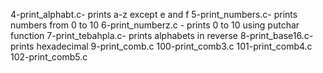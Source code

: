 4-print_alphabt.c- prints a-z except e and f
5-print_numbers.c- prints numbers from 0 to 10
6-print_numberz.c - prints 0 to 10 using putchar function
7-print_tebahpla.c- prints alphabets in reverse
8-print_base16.c- prints hexadecimal
9-print_comb.c
100-print_comb3.c
101-print_comb4.c
102-print_comb5.c
